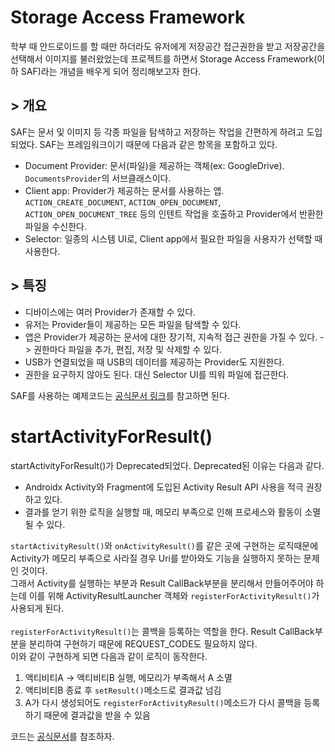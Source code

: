 # Storage Access Framework
학부 때 안드로이드를 할 때만 하더라도 유저에게 저장공간 접근권한을 받고 저장공간을 선택해서 이미지를 불러왔었는데 프로젝트를 하면서 Storage Access Framework(이하 SAF)라는 개념을 배우게 되어 정리해보고자 한다.

## > 개요
SAF는 문서 및 이미지 등 각종 파일을 탐색하고 저장하는 작업을 간편하게 하려고 도입되었다. SAF는 프레임워크이기 때문에 다음과 같은 항목을 포함하고 있다.
* Document Provider: 문서(파일)을 제공하는 객체(ex: GoogleDrive). `DocumentsProvider`의 서브클래스이다.
* Client app: Provider가 제공하는 문서를 사용하는 앱. `ACTION_CREATE_DOCUMENT`, `ACTION_OPEN_DOCUMENT`, `ACTION_OPEN_DOCUMENT_TREE` 등의 인텐트 작업을 호출하고 Provider에서 반환한 파일을 수신한다.
* Selector: 일종의 시스템 UI로, Client app에서 필요한 파일을 사용자가 선택할 때 사용한다.

## > 특징
* 디바이스에는 여러 Provider가 존재할 수 있다.
* 유저는 Provider들이 제공하는 모든 파일을 탐색할 수 있다.
* 앱은 Provider가 제공하는 문서에 대한 장기적, 지속적 접근 권한을 가질 수 있다. -> 권한마다 파일을 추가, 편집, 저장 및 삭제할 수 있다.
* USB가 연결되었을 때 USB의 데이터를 제공하는 Provider도 지원한다.
* 권한을 요구하지 않아도 된다. 대신 Selector UI를 띄워 파일에 접근한다.

SAF를 사용하는 예제코드는 [공식문서 링크](https://developer.android.com/training/data-storage/shared/documents-files?hl=ko)를 참고하면 된다.


# startActivityForResult()
startActivityForResult()가 Deprecated되었다. Deprecated된 이유는 다음과 같다.
* Androidx Activity와 Fragment에 도입된 Activity Result API 사용을 적극 권장하고 있다.
* 결과를 얻기 위한 로직을 실행할 때, 메모리 부족으로 인해 프로세스와 활동이 소멸될 수 있다.

`startActivityResult()`와 `onActivityResult()`를 같은 곳에 구현하는 로직때문에 Activity가 메모리 부족으로 사라질 경우 Uri를 받아와도 기능을 실행하지 못하는 문제인 것이다.   
그래서 Activity를 실행하는 부분과 Result CallBack부분을 분리해서 만들어주어야 하는데 이를 위해 ActivityResultLauncher 객체와 `registerForActivityResult()`가 사용되게 된다.   
<br/>
`registerForActivityResult()`는 콜백을 등록하는 역할을 한다. Result CallBack부분을 분리하여 구현하기 때문에 REQUEST_CODE도 필요하지 않다.   
이와 같이 구현하게 되면 다음과 같이 로직이 동작한다.

1. 액티비티A -> 액티비티B 실행, 메모리가 부족해서 A 소멸
2. 액티비티B 종료 후 `setResult()`메소드로 결과값 넘김
3. A가 다시 생성되어도 `registerForActivityResult()`메소드가 다시 콜백을 등록하기 때문에 결과값을 받을 수 있음

코드는 [공식문서](https://developer.android.com/training/basics/intents/result?hl=ko)를 참조하자.
